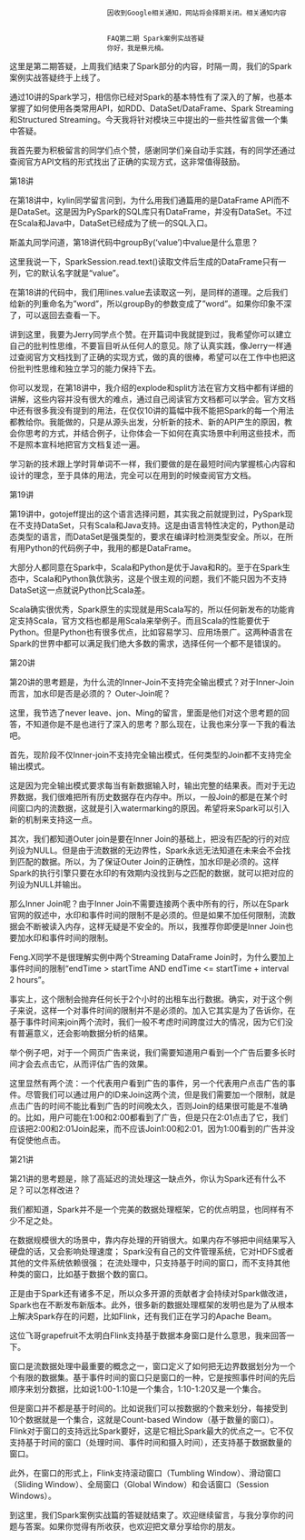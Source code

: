 
                            
                            因收到Google相关通知，网站将会择期关闭。相关通知内容
                            
                            
                            FAQ第二期 Spark案例实战答疑
                            你好，我是蔡元楠。

这里是第二期答疑，上周我们结束了Spark部分的内容，时隔一周，我们的Spark案例实战答疑终于上线了。

通过10讲的Spark学习，相信你已经对Spark的基本特性有了深入的了解，也基本掌握了如何使用各类常用API，如RDD、DataSet/DataFrame、Spark Streaming和Structured Streaming。今天我将针对模块三中提出的一些共性留言做一个集中答疑。

我首先要为积极留言的同学们点个赞，感谢同学们亲自动手实践，有的同学还通过查阅官方API文档的形式找出了正确的实现方式，这非常值得鼓励。

第18讲



在第18讲中，kylin同学留言问到，为什么用我们通篇用的是DataFrame API而不是DataSet。这是因为PySpark的SQL库只有DataFrame，并没有DataSet。不过在Scala和Java中，DataSet已经成为了统一的SQL入口。



斯盖丸同学问道，第18讲代码中groupBy(‘value’)中value是什么意思？

这里我说一下，SparkSession.read.text()读取文件后生成的DataFrame只有一列，它的默认名字就是“value”。

在第18讲的代码中，我们用lines.value去读取这一列，是同样的道理。之后我们给新的列重命名为”word”，所以groupBy的参数变成了”word”。如果你印象不深了，可以返回去查看一下。

讲到这里，我要为Jerry同学点个赞。在开篇词中我就提到过，我希望你可以建立自己的批判性思维，不要盲目听从任何人的意见。除了认真实践，像Jerry一样通过查阅官方文档找到了正确的实现方式，做的真的很棒，希望可以在工作中也把这份批判性思维和独立学习的能力保持下去。

你可以发现，在第18讲中，我介绍的explode和split方法在官方文档中都有详细的讲解，这些内容并没有很大的难点，通过自己阅读官方文档都可以学会。官方文档中还有很多我没有提到的用法，在仅仅10讲的篇幅中我不能把Spark的每一个用法都教给你。我能做的，只是从源头出发，分析新的技术、新的API产生的原因，教会你思考的方式，并结合例子，让你体会一下如何在真实场景中利用这些技术，而不是照本宣科地把官方文档复述一遍。

学习新的技术跟上学时背单词不一样，我们要做的是在最短时间内掌握核心内容和设计的理念，至于具体的用法，完全可以在用到的时候查阅官方文档。

第19讲



第19讲中，gotojeff提出的这个语言选择问题，其实我之前就提到过，PySpark现在不支持DataSet，只有Scala和Java支持。这是由语言特性决定的，Python是动态类型的语言，而DataSet是强类型的，要求在编译时检测类型安全。所以，在所有用Python的代码例子中，我用的都是DataFrame。

大部分人都同意在Spark中，Scala和Python是优于Java和R的。至于在Spark生态中，Scala和Python孰优孰劣，这是个很主观的问题，我们不能只因为不支持DataSet这一点就说Python比Scala差。

Scala确实很优秀，Spark原生的实现就是用Scala写的，所以任何新发布的功能肯定支持Scala，官方文档也都是用Scala来举例子。而且Scala的性能要优于Python。但是Python也有很多优点，比如容易学习、应用场景广。这两种语言在Spark的世界中都可以满足我们绝大多数的需求，选择任何一个都不是错误的。

第20讲

第20讲的思考题是，为什么流的Inner-Join不支持完全输出模式？对于Inner-Join而言，加水印是否是必须的？ Outer-Join呢？







这里，我节选了never leave、jon、Ming的留言，里面是他们对这个思考题的回答，不知道你是不是也进行了深入的思考？那么现在，让我也来分享一下我的看法吧。

首先，现阶段不仅Inner-join不支持完全输出模式，任何类型的Join都不支持完全输出模式。

这是因为完全输出模式要求每当有新数据输入时，输出完整的结果表。而对于无边界数据，我们很难把所有历史数据存在内存中。所以，一般Join的都是在某个时间窗口内的流数据，这就是引入watermarking的原因。希望将来Spark可以引入新的机制来支持这一点。

其次，我们都知道Outer join是要在Inner Join的基础上，把没有匹配的行的对应列设为NULL。但是由于流数据的无边界性，Spark永远无法知道在未来会不会找到匹配的数据。所以，为了保证Outer Join的正确性，加水印是必须的。这样Spark的执行引擎只要在水印的有效期内没找到与之匹配的数据，就可以把对应的列设为NULL并输出。

那么Inner Join呢？由于Inner Join不需要连接两个表中所有的行，所以在Spark官网的叙述中，水印和事件时间的限制不是必须的。但是如果不加任何限制，流数据会不断被读入内存，这样无疑是不安全的。所以，我推荐你即便是Inner Join也要加水印和事件时间的限制。



Feng.X同学不是很理解实例中两个Streaming DataFrame Join时，为什么要加上事件时间的限制“endTime > startTime AND endTime <= startTime + interval 2 hours”。

事实上，这个限制会抛弃任何长于2个小时的出租车出行数据。确实，对于这个例子来说，这样一个对事件时间的限制并不是必须的。加入它其实是为了告诉你，在基于事件时间来join两个流时，我们一般不考虑时间跨度过大的情况，因为它们没有普遍意义，还会影响数据分析的结果。

举个例子吧，对于一个网页广告来说，我们需要知道用户看到一个广告后要多长时间才会去点击它，从而评估广告的效果。

这里显然有两个流：一个代表用户看到广告的事件，另一个代表用户点击广告的事件。尽管我们可以通过用户的ID来Join这两个流，但是我们需要加一个限制，就是点击广告的时间不能比看到广告的时间晚太久，否则Join的结果很可能是不准确的。比如，用户可能在1:00和2:00都看到了广告，但是只在2:01点击了它，我们应该把2:00和2:01Join起来，而不应该Join1:00和2:01，因为1:00看到的广告并没有促使他点击。

第21讲

第21讲的思考题是，除了高延迟的流处理这一缺点外，你认为Spark还有什么不足？可以怎样改进？

我们都知道，Spark并不是一个完美的数据处理框架，它的优点明显，也同样有不少不足之处。


在数据规模很大的场景中，靠内存处理的开销很大。如果内存不够把中间结果写入硬盘的话，又会影响处理速度；
Spark没有自己的文件管理系统，它对HDFS或者其他的文件系统依赖很强；
在流处理中，只支持基于时间的窗口，而不支持其他种类的窗口，比如基于数据个数的窗口。


正是由于Spark还有诸多不足，所以众多开源的贡献者才会持续对Spark做改进，Spark也在不断发布新版本。此外，很多新的数据处理框架的发明也是为了从根本上解决Spark存在的问题，比如Flink，还有我们正在学习的Apache Beam。



这位飞哥grapefruit不太明白Flink支持基于数据本身窗口是什么意思，我来回答一下。

窗口是流数据处理中最重要的概念之一，窗口定义了如何把无边界数据划分为一个个有限的数据集。基于事件时间的窗口只是窗口的一种，它是按照事件时间的先后顺序来划分数据，比如说1:00-1:10是一个集合，1:10-1:20又是一个集合。

但是窗口并不都是基于时间的。比如说我们可以按数据的个数来划分，每接受到10个数据就是一个集合，这就是Count-based Window（基于数量的窗口）。Flink对于窗口的支持远比Spark要好，这是它相比Spark最大的优点之一。它不仅支持基于时间的窗口（处理时间、事件时间和摄入时间），还支持基于数据数量的窗口。

此外，在窗口的形式上，Flink支持滚动窗口（Tumbling Window）、滑动窗口（Sliding Window）、全局窗口（Global Window）和会话窗口（Session Windows）。

到这里，我们Spark案例实战篇的答疑就结束了。欢迎继续留言，与我分享你的问题与答案。如果你觉得有所收获，也欢迎把文章分享给你的朋友。

                        
                        
                            